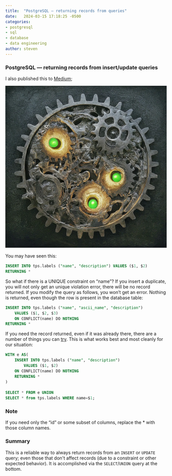 ```yaml
---
title:  "PostgreSQL — returning records from queries"
date:   2024-03-15 17:18:25 -0500
categories:
- postgresql
- sql
- database
- data engineering
author: steven
---
```

### PostgreSQL — returning records from insert/update queries
I also published this to [Medium](https://terracoil.com/postgresql-returning-records-from-insert-update-queries-7b700853f1a8);

![](</assets/images/article2.png>)

You may have seen this:
```sql
INSERT INTO tps.labels ("name", "description") VALUES ($1, $2)
RETURNING *
```

So what if there is a UNIQUE constraint on “name”? If you insert a duplicate, you will not only get an unique violation error, there will be no record returned. If you modify the query as follows, you won’t get an error. Nothing is returned, even though the row is present in the database table:

```sql
INSERT INTO tps.labels ("name", "ascii_name", "description")
    VALUES ($1, $2, $3)
    ON CONFLICT(name) DO NOTHING
RETURNING *
```

If you need the record returned, even if it was already there, there are a number of things you can [try](https://stackoverflow.com/questions/18192570/insert-if-not-exists-else-return-id-in-postgresql). This is what works best and most cleanly for our situation:

```sql
WITH e AS(
    INSERT INTO tps.labels ("name", "description")
        VALUES ($1, $2)
    ON CONFLICT(name) DO NOTHING
    RETURNING *
)

SELECT * FROM e UNION
SELECT * from tps.labels WHERE name=$1;
```

### Note
If you need only the “id” or some subset of columns, replace the * with those column names.

### Summary
This is a reliable way to always return records from an `INSERT` or `UPDATE` query; even those that don't affect records (due to a constraint or other expected behavior).  It is accomplished via the `SELECT`/`UNION` query at the bottom.